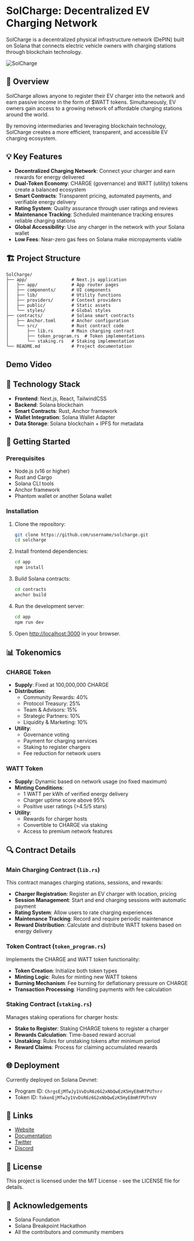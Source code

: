 # SolCharge: Decentralized EV Charging Network

SolCharge is a decentralized physical infrastructure network (DePIN) built on Solana that connects electric vehicle owners with charging stations through blockchain technology.

![SolCharge](public/images/solcharge-banner.png)

## 🔌 Overview

SolCharge allows anyone to register their EV charger into the network and earn passive income in the form of $WATT tokens. Simultaneously, EV owners gain access to a growing network of affordable charging stations around the world.

By removing intermediaries and leveraging blockchain technology, SolCharge creates a more efficient, transparent, and accessible EV charging ecosystem.

## 💡 Key Features

- **Decentralized Charging Network**: Connect your charger and earn rewards for energy delivered
- **Dual-Token Economy**: CHARGE (governance) and WATT (utility) tokens create a balanced ecosystem
- **Smart Contracts**: Transparent pricing, automated payments, and verifiable energy delivery
- **Rating System**: Quality assurance through user ratings and reviews
- **Maintenance Tracking**: Scheduled maintenance tracking ensures reliable charging stations
- **Global Accessibility**: Use any charger in the network with your Solana wallet
- **Low Fees**: Near-zero gas fees on Solana make micropayments viable

## 🏗️ Project Structure

```
SolCharge/
├── app/                 # Next.js application
│   ├── app/             # App router pages
│   ├── components/      # UI components
│   ├── lib/             # Utility functions
│   ├── providers/       # Context providers
│   ├── public/          # Static assets
│   └── styles/          # Global styles
├── contracts/           # Solana smart contracts
│   ├── Anchor.toml      # Anchor configuration
│   └── src/             # Rust contract code
│       ├── lib.rs       # Main charging contract
│       ├── token_program.rs  # Token implementations
│       └── staking.rs   # Staking implementation
└── README.md            # Project documentation
```

## Demo Video


## 🧰 Technology Stack

- **Frontend**: Next.js, React, TailwindCSS
- **Backend**: Solana blockchain
- **Smart Contracts**: Rust, Anchor framework
- **Wallet Integration**: Solana Wallet Adapter
- **Data Storage**: Solana blockchain + IPFS for metadata

## 🚀 Getting Started

### Prerequisites

- Node.js (v16 or higher)
- Rust and Cargo
- Solana CLI tools
- Anchor framework
- Phantom wallet or another Solana wallet

### Installation

1. Clone the repository:
   ```bash
   git clone https://github.com/username/solcharge.git
   cd solcharge
   ```

2. Install frontend dependencies:
   ```bash
   cd app
   npm install
   ```

3. Build Solana contracts:
   ```bash
   cd contracts
   anchor build
   ```

4. Run the development server:
   ```bash
   cd app
   npm run dev
   ```

5. Open [http://localhost:3000](http://localhost:3000) in your browser.

## 📊 Tokenomics

### CHARGE Token

- **Supply**: Fixed at 100,000,000 CHARGE
- **Distribution**:
  - Community Rewards: 40%
  - Protocol Treasury: 25%
  - Team & Advisors: 15%
  - Strategic Partners: 10%
  - Liquidity & Marketing: 10%
- **Utility**:
  - Governance voting
  - Payment for charging services
  - Staking to register chargers
  - Fee reduction for network users

### WATT Token

- **Supply**: Dynamic based on network usage (no fixed maximum)
- **Minting Conditions**:
  - 1 WATT per kWh of verified energy delivery
  - Charger uptime score above 95%
  - Positive user ratings (>4.5/5 stars)
- **Utility**:
  - Rewards for charger hosts
  - Convertible to CHARGE via staking
  - Access to premium network features

## 🔍 Contract Details

### Main Charging Contract (`lib.rs`)

This contract manages charging stations, sessions, and rewards:

- **Charger Registration**: Register an EV charger with location, pricing
- **Session Management**: Start and end charging sessions with automatic payment
- **Rating System**: Allow users to rate charging experiences
- **Maintenance Tracking**: Record and require periodic maintenance
- **Reward Distribution**: Calculate and distribute WATT tokens based on energy delivery

### Token Contract (`token_program.rs`)

Implements the CHARGE and WATT token functionality:

- **Token Creation**: Initialize both token types
- **Minting Logic**: Rules for minting new WATT tokens
- **Burning Mechanism**: Fee burning for deflationary pressure on CHARGE
- **Transaction Processing**: Handling payments with fee calculation

### Staking Contract (`staking.rs`)

Manages staking operations for charger hosts:

- **Stake to Register**: Staking CHARGE tokens to register a charger
- **Rewards Calculation**: Time-based reward accrual
- **Unstaking**: Rules for unstaking tokens after minimum period
- **Reward Claims**: Process for claiming accumulated rewards

## 🌐 Deployment

Currently deployed on Solana Devnet:
- Program ID: `ChrgsEjMTwJy1VvDsR6z6G2xNbQwEzK5HyE8mRfPUTnrr`
- Token ID: `TokenEjMTwJy1VvDsR6z6G2xNbQwEzK5HyE8mRfPUTnVV`

## 🔗 Links

- [Website](https://solcharge.com)
- [Documentation](https://docs.solcharge.com)
- [Twitter](https://twitter.com/solcharge)
- [Discord](https://discord.gg/solcharge)

## 📄 License

This project is licensed under the MIT License - see the LICENSE file for details.

## 🙏 Acknowledgements

- Solana Foundation
- Solana Breakpoint Hackathon
- All the contributors and community members
